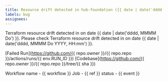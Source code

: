 ```yaml
---
title: Resource drift detected in hub-foundation ({{ date | date('dddd, MMMM Do') }})
labels: bug
assignees: 
---
```

Terraform resource drift detected in on date {{ date | date('dddd, MMMM Do') }}. Please check
Terraform resource drift detected in on date {{ date | date('dddd, MMMM Do YYYY, HH:mm') }}. 

[Failed Run](https://github.com/{{ repo.owner }}/{{ repo.repo }}/actions/runs/{{ env.RUN_ID }})
[Codebase](https://github.com/{{ repo.owner }}/{{ repo.repo }}/tree/{{ sha }})

Workflow name - {{ workflow }}
Job -           {{ ref }}
status -        {{ event }}